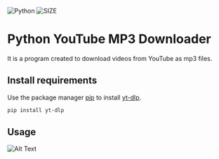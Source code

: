 ![Python](https://img.shields.io/badge/python-3670A0?style=for-the-badge&logo=python&logoColor=ffdd54) ![SIZE](https://img.shields.io/github/languages/code-size/radektv/python-youtube-mp3-downloader?style=flat-square)
# Python YouTube MP3 Downloader

It is a program created to download videos from YouTube as mp3 files.

## Install requirements

Use the package manager [pip](https://pip.pypa.io/en/stable/) to install [yt-dlp](https://github.com/yt-dlp/yt-dlp).

```bash
pip install yt-dlp
```

## Usage

![Alt Text](https://i.imgur.com/LRcpsLz.gif)

